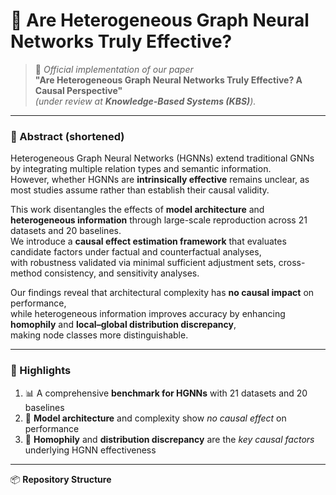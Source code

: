 # 🧩 Are Heterogeneous Graph Neural Networks Truly Effective?  

> 📄 *Official implementation of our paper*  
> **"Are Heterogeneous Graph Neural Networks Truly Effective? A Causal Perspective"**  
> *(under review at **Knowledge-Based Systems (KBS)**).*

---

### 🧠 Abstract (shortened)

Heterogeneous Graph Neural Networks (HGNNs) extend traditional GNNs by integrating multiple relation types and semantic information.  
However, whether HGNNs are **intrinsically effective** remains unclear, as most studies assume rather than establish their causal validity.  

This work disentangles the effects of **model architecture** and **heterogeneous information** through large-scale reproduction across 21 datasets and 20 baselines.  
We introduce a **causal effect estimation framework** that evaluates candidate factors under factual and counterfactual analyses,  
with robustness validated via minimal sufficient adjustment sets, cross-method consistency, and sensitivity analyses.  

Our findings reveal that architectural complexity has **no causal impact** on performance,  
while heterogeneous information improves accuracy by enhancing **homophily** and **local–global distribution discrepancy**,  
making node classes more distinguishable.  

---

### 🌟 Highlights
1. 📊 A comprehensive **benchmark for HGNNs** with 21 datasets and 20 baselines  
2. 🧱 **Model architecture** and complexity show *no causal effect* on performance  
3. 🔗 **Homophily** and **distribution discrepancy** are the *key causal factors* underlying HGNN effectiveness  

---

📦 **Repository Structure**
